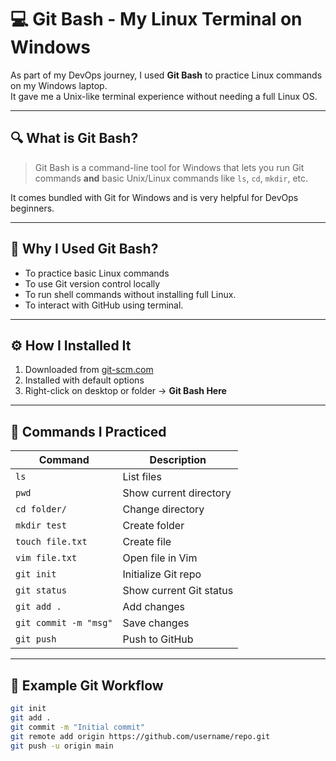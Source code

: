 # 💻 Git Bash - My Linux Terminal on Windows

As part of my DevOps journey, I used **Git Bash** to practice Linux commands on my Windows laptop.  
It gave me a Unix-like terminal experience without needing a full Linux OS.

---

## 🔍 What is Git Bash?

> Git Bash is a command-line tool for Windows that lets you run Git commands **and** basic Unix/Linux commands like `ls`, `cd`, `mkdir`, etc.

It comes bundled with Git for Windows and is very helpful for DevOps beginners.

---

## 🚀 Why I Used Git Bash?

- To practice basic Linux commands
- To use Git version control locally
- To run shell commands without installing full Linux.
- To interact with GitHub using terminal.

---

## ⚙️ How I Installed It

1. Downloaded from [git-scm.com](https://git-scm.com/)
2. Installed with default options
3. Right-click on desktop or folder → **Git Bash Here**

---

## 🧠 Commands I Practiced

| Command | Description |
|---------|-------------|
| `ls` | List files |
| `pwd` | Show current directory |
| `cd folder/` | Change directory |
| `mkdir test` | Create folder |
| `touch file.txt` | Create file |
| `vim file.txt` | Open file in Vim |
| `git init` | Initialize Git repo |
| `git status` | Show current Git status |
| `git add .` | Add changes |
| `git commit -m "msg"` | Save changes |
| `git push` | Push to GitHub |

---

## 🔁 Example Git Workflow

```bash
git init
git add .
git commit -m "Initial commit"
git remote add origin https://github.com/username/repo.git
git push -u origin main
